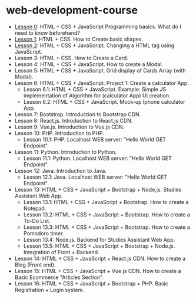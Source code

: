 # web-development-course

- [Lesson 0](https://github.com/CristianRomero1234/web-development-course/tree/main/Lesson%200/lesson_0.md): HTML + CSS + JavaScript Programming basics. What do I need to know beforehand? 
-  [Lesson 1](https://github.com/CristianRomero1234/web-development-course/tree/main/Lesson%201/lesson_1.md): HTML + CSS. How to Create basic shapes.
- [Lesson 2](https://github.com/CristianRomero1234/web-development-course/tree/main/Lesson%202/lesson_2.md): HTML + CSS + JavaScript. Changing a HTML tag using JavaScript.
- Lesson 3: HTML + CSS. How to Create a Card.
- Lesson 4: HTML + CSS + JavaScript. How to create a Modal.
- Lesson 5: HTML + CSS + JavaScript. Grid display of Cards Array (with Modal).
- Lesson 6: HTML + CSS + JavaScript. Project 1: Create a calculator App.
  - Lesson 6.1:  HTML + CSS + JavaScript. Example: Simple JS implementation of Algorithm for (calculator App) UI creation.
  - Lesson 6.2:  HTML + CSS + JavaScript. Mock-up Iphone calculator App.
- Lesson 7: Bootstrap. Introduction to Bootstrap CDN.
- Lesson 8: React.js. Introduction to React.js CDN.
- Lesson 9: Vue.js. Introduction to Vue.js CDN.
- Lesson 10: PHP. Introduction to PHP.
  - Lesson 10.1: PHP. Localhost WEB server: "Hello World GET Endpoint".
- Lesson 11: Python. Introduction to Python.
  - Lesson 11.1: Python. Localhost WEB server: "Hello World GET Endpoint".
- Lesson 12: Java. Introduction to Java.
  - Lesson 12.1: Java. Localhost WEB server: "Hello World GET Endpoint".
- Lesson 13: HTML + CSS + JavaScript + Bootstrap + Node.js. Studies Assistant Web App.
  - Lesson 13.1: HTML + CSS + JavaScript + Bootstrap. How to create a Notepad.
  - Lesson 13.2: HTML + CSS + JavaScript + Bootstrap. How to create a To-Do List.
  - Lesson 13.3: HTML + CSS + JavaScript + Bootstrap. How to create a Pomodoro timer.
  - Lesson 13.4: Node.js. Backend for Studies Assistant Web App.
  - Lesson 13.5: HTML + CSS + JavaScript + Bootstrap + Node.js. Integration of Front + Backend.
- Lesson 14: HTML + CSS + JavaScript + React.js CDN. How to create a Blog (Front end).
- Lesson 15: HTML + CSS + JavaScript + Vue.js CDN. How to create a Basic Ecommerce "Articles Section".
- Lesson 16: HTML + CSS + JavaScript + Bootstrap + PHP. Basic Registration + Login system.
